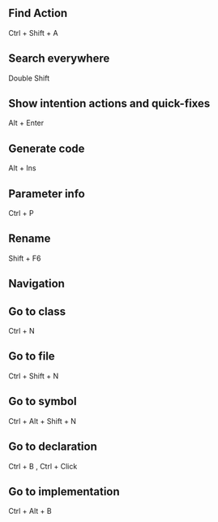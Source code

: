 ## **Find Action** 
Ctrl + Shift + A

## **Search everywhere**
Double Shift
## **Show intention actions and quick-fixes**
Alt + Enter
## **Generate code**
Alt + Ins
## **Parameter info**
Ctrl + P
## **Rename**
Shift + F6

## **Navigation**
## **Go to class**
Ctrl + N
## **Go to file**
Ctrl + Shift + N
## **Go to symbol**
Ctrl + Alt + Shift + N

## **Go to declaration**
Ctrl + B , Ctrl + Click
## **Go to implementation**
Ctrl + Alt + B
